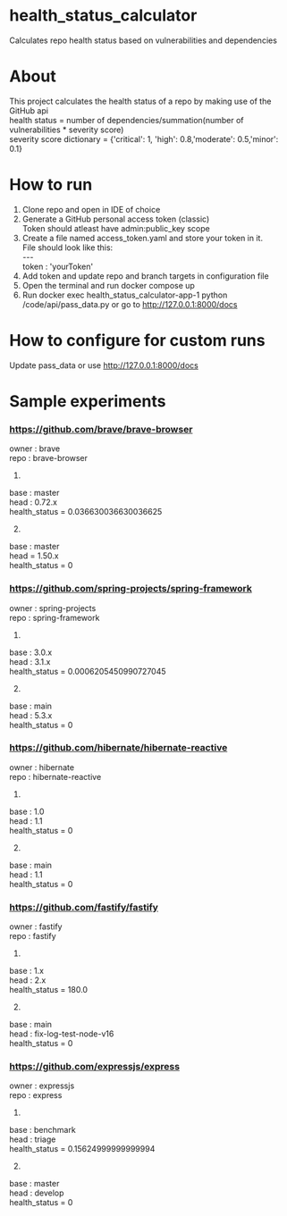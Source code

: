 # health_status_calculator
Calculates repo health status based on vulnerabilities and dependencies 

# About
This project calculates the health status of a repo by making use of the GitHub api <br>
health status = number of dependencies/summation(number of vulnerabilities * severity score) <br>
severity score dictionary = {'critical': 1, 'high': 0.8,'moderate': 0.5,'minor': 0.1}

# How to run
1. Clone repo and open in IDE of choice
2. Generate a GitHub personal access token (classic) <br>
    Token should atleast have admin:public_key scope
3. Create a file named access_token.yaml and store your token in it. <br>
    File should look like this: <br>
        --- <br>
        token : 'yourToken'
4. Add token and update repo and branch targets in configuration file
5. Open the terminal and run docker compose up
6. Run docker exec health_status_calculator-app-1 python /code/api/pass_data.py or go to http://127.0.0.1:8000/docs

# How to configure for custom runs
Update pass_data or use http://127.0.0.1:8000/docs

# Sample experiments

### https://github.com/brave/brave-browser
owner : brave <br>
repo : brave-browser


1.
base : master <br>
head : 0.72.x <br>
health_status = 0.036630036630036625

2.
base : master <br>
head = 1.50.x <br>
health_status = 0

### https://github.com/spring-projects/spring-framework
owner : spring-projects <br>
repo : spring-framework

1.
base : 3.0.x <br>
head : 3.1.x <br>
health_status = 0.0006205450990727045


2.
base : main <br>
head : 5.3.x <br>
health_status = 0

### https://github.com/hibernate/hibernate-reactive
owner : hibernate <br>
repo : hibernate-reactive

1.
base : 1.0 <br>
head : 1.1 <br>
health_status = 0


2.
base : main <br>
head : 1.1 <br>
health_status = 0

### https://github.com/fastify/fastify
owner : fastify <br>
repo : fastify  <br>

1.
base : 1.x <br>
head : 2.x <br>
health_status = 180.0

2.
base : main <br>
head : fix-log-test-node-v16 <br>
health_status = 0

### https://github.com/expressjs/express
owner : expressjs <br>
repo : express

1.
base : benchmark <br>
head : triage <br>
health_status = 0.15624999999999994

2.
base : master <br>
head : develop <br>
health_status = 0



